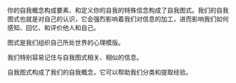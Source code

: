 你的自我概念构成要素、和定义你的自我的特殊信念构成了自我图式。我们的自我图式也就是对自己的认识，它会强烈影响着我们对信息的加工，进而影响我们如何感知、回忆、和评价他人和自己。

图式是我们组织自己所处世界的心理模版。

我们特别容易记住与自我图式相关、相似的信息。

自我图式构成了我们的自我概念，它可以帮助我们分类和提取经验。